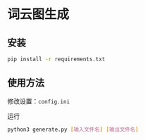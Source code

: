 # 词云图生成

## 安装

```bash
pip install -r requirements.txt
```

## 使用方法

修改设置：`config.ini`

运行

```bash
python3 generate.py [输入文件名] [输出文件名]
```
